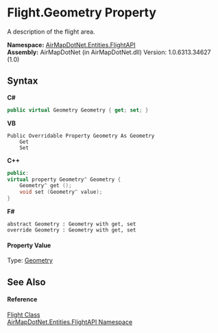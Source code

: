 # Flight.Geometry Property 
 

A description of the flight area.

**Namespace:**&nbsp;<a href="a60d18d4-c6d0-7461-9b94-22e39530ec94">AirMapDotNet.Entities.FlightAPI</a><br />**Assembly:**&nbsp;AirMapDotNet (in AirMapDotNet.dll) Version: 1.0.6313.34627 (1.0)

## Syntax

**C#**<br />
``` C#
public virtual Geometry Geometry { get; set; }
```

**VB**<br />
``` VB
Public Overridable Property Geometry As Geometry
	Get
	Set
```

**C++**<br />
``` C++
public:
virtual property Geometry^ Geometry {
	Geometry^ get ();
	void set (Geometry^ value);
}
```

**F#**<br />
``` F#
abstract Geometry : Geometry with get, set
override Geometry : Geometry with get, set
```


#### Property Value
Type: <a href="22f02f42-8eee-a3f1-6c1a-cfe4163ef04e">Geometry</a>

## See Also


#### Reference
<a href="16017ca6-d6d5-98b0-eb53-d143094611b5">Flight Class</a><br /><a href="a60d18d4-c6d0-7461-9b94-22e39530ec94">AirMapDotNet.Entities.FlightAPI Namespace</a><br />